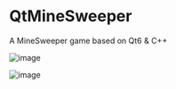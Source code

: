 # QtMineSweeper

A MineSweeper game based on Qt6 & C++

![image](https://github.com/TinyRain0728/QtMineSweeper/assets/131603687/6be92b73-d31d-4da2-9d26-97e394a65009)

![image](https://github.com/TinyRain0728/QtMineSweeper/assets/131603687/971822dd-dc58-4565-9f42-4f9655179256)
